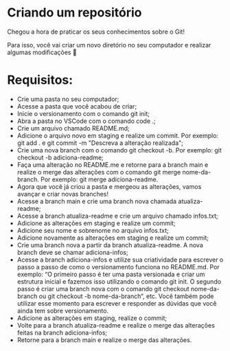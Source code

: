 # Criando um repositório

Chegou a hora de praticar os seus conhecimentos sobre o Git!

Para isso, você vai criar um novo diretório no seu computador e realizar algumas modificações 🤩

# Requisitos: 

* Crie uma pasta no seu computador;
* Acesse a pasta que você acabou de criar;
* Inicie o versionamento com o comando git init;
* Abra a pasta no VSCode com o comando code .;
* Crie um arquivo chamado README.md;
* Adicione o arquivo novo em staging e realize um commit. Por exemplo: git add . e git commit -m "Descreva a alteração realizada";
* Crie uma nova branch com o comando git checkout -b. Por exemplo: git checkout -b adiciona-readme;
* Faça uma alteração no README.me e retorne para a branch main e realize o merge das alterações com o comando git merge nome-da-branch. Por exemplo: git merge adiciona-readme.
* Agora que você já criou a pasta e mergeou as alterações, vamos avançar e criar novas branches!
* Acesse a branch main e crie uma branch nova chamada atualiza-readme;
* Acesse a branch atualiza-readme e crie um arquivo chamado infos.txt;
* Adicione as alterações em staging e realize um commit;
* Adicione seu nome e sobrenome no arquivo infos.txt;
* Adicione novamente as alterações em staging e realize um commit;
* Crie uma branch nova a partir da branch atualiza-readme. A nova branch deve se chamar adiciona-infos;
* Acesse a branch adiciona-infos e utilize sua criatividade para escrever o passo a passo de como o versionamento funciona no README.md. Por exemplo: “O primeiro passo é ter uma pasta versionada e criar um estrutura inicial e fazemos isso utilizando o comando git init. O segundo passo é criar uma branch nova com o comando git checkout nome-da-branch ou git checkout -b nome-da-branch“, etc. Você também pode utilizar esse momento para escrever e responder as dúvidas que você ainda tem sobre versionamento.
* Adicione as alterações em staging, realize o commit;
* Volte para a branch atualiza-readme e realize o merge das alterações feitas na branch adiciona-infos;
* Retorne para a branch main e realize o merge das alterações.
